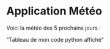 # Application Météo 

Voici la météo des 5 prochains jours : 


"Tableau de mon code python affiché" 

<head>
    <link rel="stylesheet" type="text/css" href="background.css">
</head>


